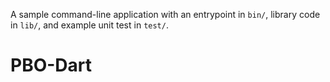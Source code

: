 A sample command-line application with an entrypoint in `bin/`, library code
in `lib/`, and example unit test in `test/`.
# PBO-Dart
